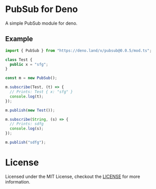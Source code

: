 # PubSub for Deno

A simple PubSub module for deno.

## Example

```ts
import { PubSub } from "https://deno.land/x/pubsub@0.0.5/mod.ts";

class Test {
  public x = "sfg";
}

const m = new PubSub();

m.subscribe(Test, (t) => {
  // Prints: Test { x: "sfg" }
  console.log(t);
});

m.publish(new Test());

m.subscribe(String, (s) => {
  // Prints: sdfg
  console.log(s);
});

m.publish("sdfg");
```

# License

Licensed under the MIT License, checkout the [LICENSE](../LICENSE) for more information.
